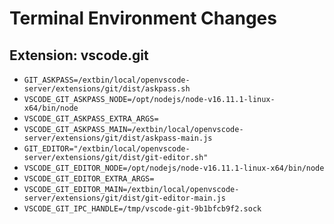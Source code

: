 # Terminal Environment Changes

## Extension: vscode.git

- `GIT_ASKPASS=/extbin/local/openvscode-server/extensions/git/dist/askpass.sh`
- `VSCODE_GIT_ASKPASS_NODE=/opt/nodejs/node-v16.11.1-linux-x64/bin/node`
- `VSCODE_GIT_ASKPASS_EXTRA_ARGS=`
- `VSCODE_GIT_ASKPASS_MAIN=/extbin/local/openvscode-server/extensions/git/dist/askpass-main.js`
- `GIT_EDITOR="/extbin/local/openvscode-server/extensions/git/dist/git-editor.sh"`
- `VSCODE_GIT_EDITOR_NODE=/opt/nodejs/node-v16.11.1-linux-x64/bin/node`
- `VSCODE_GIT_EDITOR_EXTRA_ARGS=`
- `VSCODE_GIT_EDITOR_MAIN=/extbin/local/openvscode-server/extensions/git/dist/git-editor-main.js`
- `VSCODE_GIT_IPC_HANDLE=/tmp/vscode-git-9b1bfcb9f2.sock`